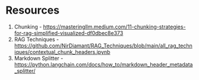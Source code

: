 # Resources

1. Chunking - https://masteringllm.medium.com/11-chunking-strategies-for-rag-simplified-visualized-df0dbec8e373
2. RAG Techniques - https://github.com/NirDiamant/RAG_Techniques/blob/main/all_rag_techniques/contextual_chunk_headers.ipynb
3. Markdown Splitter - https://python.langchain.com/docs/how_to/markdown_header_metadata_splitter/

